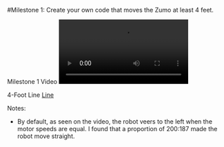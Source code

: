 #Milestone 1: Create your own code that moves the Zumo at least 4 feet.

Milestone 1 Video
![](../Media/Milestone1.mp4)

4-Foot Line
[Line](../Media/Line.png)

Notes: 
- By default, as seen on the video, the robot veers to the left when the motor speeds are equal. I found that a proportion of 200:187 made the robot move straight.
